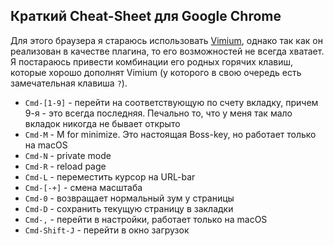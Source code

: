## Краткий Cheat-Sheet для Google Chrome

Для этого браузера я стараюсь использовать [Vimium](https://vimium.github.io/),
однако так как он реализован в качестве плагина, то его возможностей не всегда
хватает. Я постараюсь привести комбинации его родных горячих клавиш, которые
хорошо дополнят Vimium (у которого в свою очередь есть замечательная клавиша
`?`).

* `Cmd-[1-9]` - перейти на соответствующую по счету вкладку, причем 9-я - это
    всегда последняя. Печально то, что у меня так мало вкладок никогда не бывает
    открыто
* `Cmd-M` - M for minimize. Это настоящая Boss-key, но работает только на macOS
* `Cmd-N` - private mode
* `Cmd-R` - reload page
* `Cmd-L` - переместить курсор на URL-bar
* `Cmd-[-+]` - смена масштаба
* `Cmd-0` - возвращает нормальный зум у страницы
* `Cmd-D` - сохранить текущую страницу в закладки
* `Cmd-,` - перейти в настройки, работает только на macOS
* `Cmd-Shift-J` - перейти в окно загрузок

